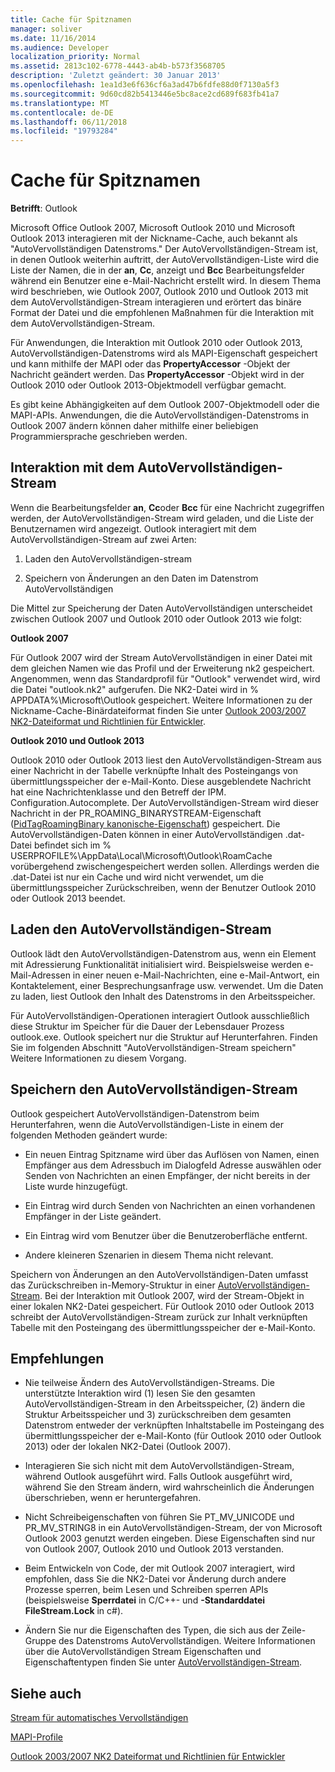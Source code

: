 ```yaml
---
title: Cache für Spitznamen
manager: soliver
ms.date: 11/16/2014
ms.audience: Developer
localization_priority: Normal
ms.assetid: 2813c102-6778-4443-ab4b-b573f3568705
description: 'Zuletzt geändert: 30 Januar 2013'
ms.openlocfilehash: 1ea1d3e6f636cf6a3ad47b6fdfe88d0f7130a5f3
ms.sourcegitcommit: 9d60cd82b5413446e5bc8ace2cd689f683fb41a7
ms.translationtype: MT
ms.contentlocale: de-DE
ms.lasthandoff: 06/11/2018
ms.locfileid: "19793284"
---
```

# <a name="nickname-cache"></a>Cache für Spitznamen

 
  
**Betrifft**: Outlook 
  
Microsoft Office Outlook 2007, Microsoft Outlook 2010 und Microsoft Outlook 2013 interagieren mit der Nickname-Cache, auch bekannt als "AutoVervollständigen Datenstroms." Der AutoVervollständigen-Stream ist, in denen Outlook weiterhin auftritt, der AutoVervollständigen-Liste wird die Liste der Namen, die in der **an**, **Cc**, anzeigt und **Bcc** Bearbeitungsfelder während ein Benutzer eine e-Mail-Nachricht erstellt wird. In diesem Thema wird beschrieben, wie Outlook 2007, Outlook 2010 und Outlook 2013 mit dem AutoVervollständigen-Stream interagieren und erörtert das binäre Format der Datei und die empfohlenen Maßnahmen für die Interaktion mit dem AutoVervollständigen-Stream. 
  
Für Anwendungen, die Interaktion mit Outlook 2010 oder Outlook 2013, AutoVervollständigen-Datenstroms wird als MAPI-Eigenschaft gespeichert und kann mithilfe der MAPI oder das **PropertyAccessor** -Objekt der Nachricht geändert werden. Das **PropertyAccessor** -Objekt wird in der Outlook 2010 oder Outlook 2013-Objektmodell verfügbar gemacht. 
  
Es gibt keine Abhängigkeiten auf dem Outlook 2007-Objektmodell oder die MAPI-APIs. Anwendungen, die die AutoVervollständigen-Datenstroms in Outlook 2007 ändern können daher mithilfe einer beliebigen Programmiersprache geschrieben werden.
  
## <a name="interacting-with-the-autocomplete-stream"></a>Interaktion mit dem AutoVervollständigen-Stream

Wenn die Bearbeitungsfelder **an**, **Cc**oder **Bcc** für eine Nachricht zugegriffen werden, der AutoVervollständigen-Stream wird geladen, und die Liste der Benutzernamen wird angezeigt. Outlook interagiert mit dem AutoVervollständigen-Stream auf zwei Arten: 
  
1. Laden den AutoVervollständigen-stream 
    
2. Speichern von Änderungen an den Daten im Datenstrom AutoVervollständigen
    
Die Mittel zur Speicherung der Daten AutoVervollständigen unterscheidet zwischen Outlook 2007 und Outlook 2010 oder Outlook 2013 wie folgt: 
  
 **Outlook 2007**
  
Für Outlook 2007 wird der Stream AutoVervollständigen in einer Datei mit dem gleichen Namen wie das Profil und der Erweiterung nk2 gespeichert. Angenommen, wenn das Standardprofil für "Outlook" verwendet wird, wird die Datei "outlook.nk2" aufgerufen. Die NK2-Datei wird in % APPDATA%\Microsoft\Outlook gespeichert. Weitere Informationen zu der Nickname-Cache-Binärdateiformat finden Sie unter [Outlook 2003/2007 NK2-Dateiformat und Richtlinien für Entwickler](http://portalvhds6gyn3khqwmgzd.blob.core.windows.net/files/NK2/NK2WithBinaryExample.pdf).
  
 **Outlook 2010 und Outlook 2013**
  
Outlook 2010 oder Outlook 2013 liest den AutoVervollständigen-Stream aus einer Nachricht in der Tabelle verknüpfte Inhalt des Posteingangs von übermittlungsspeicher der e-Mail-Konto. Diese ausgeblendete Nachricht hat eine Nachrichtenklasse und den Betreff der IPM. Configuration.Autocomplete. Der AutoVervollständigen-Stream wird dieser Nachricht in der PR_ROAMING_BINARYSTREAM-Eigenschaft ([PidTagRoamingBinary kanonische-Eigenschaft](pidtagroamingbinary-canonical-property.md)) gespeichert. Die AutoVervollständigen-Daten können in einer AutoVervollständigen .dat-Datei befindet sich im % USERPROFILE%\AppData\Local\Microsoft\Outlook\RoamCache vorübergehend zwischengespeichert werden sollen. Allerdings werden die .dat-Datei ist nur ein Cache und wird nicht verwendet, um die übermittlungsspeicher Zurückschreiben, wenn der Benutzer Outlook 2010 oder Outlook 2013 beendet.
  
## <a name="loading-the-autocomplete-stream"></a>Laden den AutoVervollständigen-Stream

Outlook lädt den AutoVervollständigen-Datenstrom aus, wenn ein Element mit Adressierung Funktionalität initialisiert wird. Beispielsweise werden e-Mail-Adressen in einer neuen e-Mail-Nachrichten, eine e-Mail-Antwort, ein Kontaktelement, einer Besprechungsanfrage usw. verwendet. Um die Daten zu laden, liest Outlook den Inhalt des Datenstroms in den Arbeitsspeicher.
  
Für AutoVervollständigen-Operationen interagiert Outlook ausschließlich diese Struktur im Speicher für die Dauer der Lebensdauer Prozess outlook.exe. Outlook speichert nur die Struktur auf Herunterfahren. Finden Sie im folgenden Abschnitt "AutoVervollständigen-Stream speichern" Weitere Informationen zu diesem Vorgang.
  
## <a name="saving-the-autocomplete-stream"></a>Speichern den AutoVervollständigen-Stream

Outlook gespeichert AutoVervollständigen-Datenstrom beim Herunterfahren, wenn die AutoVervollständigen-Liste in einem der folgenden Methoden geändert wurde:
  
- Ein neuen Eintrag Spitzname wird über das Auflösen von Namen, einen Empfänger aus dem Adressbuch im Dialogfeld Adresse auswählen oder Senden von Nachrichten an einen Empfänger, der nicht bereits in der Liste wurde hinzugefügt.
    
- Ein Eintrag wird durch Senden von Nachrichten an einen vorhandenen Empfänger in der Liste geändert.
    
- Ein Eintrag wird vom Benutzer über die Benutzeroberfläche entfernt.
    
- Andere kleineren Szenarien in diesem Thema nicht relevant.
    
Speichern von Änderungen an den AutoVervollständigen-Daten umfasst das Zurückschreiben in-Memory-Struktur in einer [AutoVervollständigen-Stream](autocomplete-stream.md). Bei der Interaktion mit Outlook 2007, wird der Stream-Objekt in einer lokalen NK2-Datei gespeichert. Für Outlook 2010 oder Outlook 2013 schreibt der AutoVervollständigen-Stream zurück zur Inhalt verknüpften Tabelle mit den Posteingang des übermittlungsspeicher der e-Mail-Konto.
  
## <a name="recommendations"></a>Empfehlungen

- Nie teilweise Ändern des AutoVervollständigen-Streams. Die unterstützte Interaktion wird (1) lesen Sie den gesamten AutoVervollständigen-Stream in den Arbeitsspeicher, (2) ändern die Struktur Arbeitsspeicher und 3) zurückschreiben dem gesamten Datenstrom entweder der verknüpften Inhaltstabelle im Posteingang des übermittlungsspeicher der e-Mail-Konto (für Outlook 2010 oder Outlook 2013) oder der lokalen NK2-Datei (Outlook 2007).
    
- Interagieren Sie sich nicht mit dem AutoVervollständigen-Stream, während Outlook ausgeführt wird. Falls Outlook ausgeführt wird, während Sie den Stream ändern, wird wahrscheinlich die Änderungen überschrieben, wenn er heruntergefahren.
    
- Nicht Schreibeigenschaften von führen Sie PT_MV_UNICODE und PR_MV_STRING8 in ein AutoVervollständigen-Stream, der von Microsoft Outlook 2003 genutzt werden eingeben. Diese Eigenschaften sind nur von Outlook 2007, Outlook 2010 und Outlook 2013 verstanden.
    
- Beim Entwickeln von Code, der mit Outlook 2007 interagiert, wird empfohlen, dass Sie die NK2-Datei vor Änderung durch andere Prozesse sperren, beim Lesen und Schreiben sperren APIs (beispielsweise **Sperrdatei** in C/C++- und **-Standarddatei FileStream.Lock** in c#). 
    
- Ändern Sie nur die Eigenschaften des Typen, die sich aus der Zeile-Gruppe des Datenstroms AutoVervollständigen. Weitere Informationen über die AutoVervollständigen Stream Eigenschaften und Eigenschaftentypen finden Sie unter [AutoVervollständigen-Stream](autocomplete-stream.md).
    
## <a name="see-also"></a>Siehe auch



[Stream für automatisches Vervollständigen](autocomplete-stream.md)
  
[MAPI-Profile](mapi-profiles.md)


[Outlook 2003/2007 NK2 Dateiformat und Richtlinien für Entwickler](http://portalvhds6gyn3khqwmgzd.blob.core.windows.net/files/NK2/NK2WithBinaryExample.pdf)

